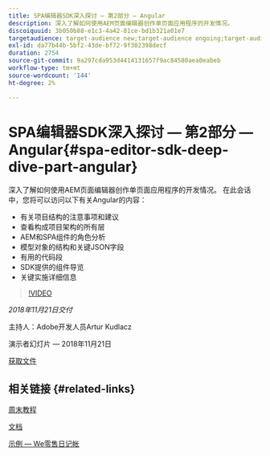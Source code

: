 ```yaml
---
title: SPA编辑器SDK深入探讨 — 第2部分 — Angular
description: 深入了解如何使用AEM页面编辑器创作单页面应用程序的开发情况。
discoiquuid: 3b050b88-e1c3-4a42-81ce-bd1b321a01e7
targetaudience: target-audience new;target-audience ongoing;target-audience upgrader
exl-id: da77b44b-5bf2-43de-bf72-9f302398decf
duration: 2754
source-git-commit: 9a297cda953d4414131657f9ac84580aea0eabeb
workflow-type: tm+mt
source-wordcount: '144'
ht-degree: 2%

---
```


# SPA编辑器SDK深入探讨 — 第2部分 — Angular{#spa-editor-sdk-deep-dive-part-angular}

深入了解如何使用AEM页面编辑器创作单页面应用程序的开发情况。 在此会话中，您将可以访问以下有关Angular的内容：

* 有关项目结构的注意事项和建议
* 查看构成项目架构的所有层
* AEM和SPA组件的角色分析
* 模型对象的结构和关键JSON字段
* 有用的代码段
* SDK提供的组件导览
* 关键实施详细信息

>[!VIDEO](https://video.tv.adobe.com/v/25503/?quality-9)

*2018年11月21日交付*

主持人：Adobe开发人员Artur Kudlacz

演示者幻灯片 — 2018年11月21日

[获取文件](assets/aem-gems-aem-spaeditorangular-112118.pdf)

## 相关链接 {#related-links}

[周末教程](https://experienceleague.adobe.com/docs/experience-manager-learn/getting-started-wknd-tutorial-develop/overview.html?lang=zh-Hans)

[文档](https://helpx.adobe.com/experience-manager/6-4/sites/developing/using/spa-overview.html)

[示例 — We零售日记帐](https://github.com/adobe/aem-sample-we-retail-journal)

<!--
[Get back to the Overview](https://helpx.adobe.com/experience-manager/kt/eseminars/gems/aem-index.html)
-->
